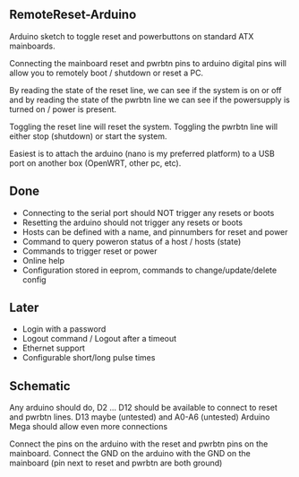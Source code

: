 RemoteReset-Arduino
-------------------

Arduino sketch to toggle reset and powerbuttons on standard ATX
mainboards.

Connecting the mainboard reset and pwrbtn pins to arduino digital pins
will allow you to remotely boot / shutdown or reset a PC.

By reading the state of the reset line, we can see if the system is
on or off and by reading the state of the pwrbtn line we can see if
the powersupply is turned on / power is present.

Toggling the reset line will reset the system. Toggling the pwrbtn line
will either stop (shutdown) or start the system.

Easiest is to attach the arduino (nano is my preferred platform) to
a USB port on another box (OpenWRT, other pc, etc).

Done
-----

* Connecting to the serial port should NOT trigger any resets or boots
* Resetting the arduino should not trigger any resets or boots
* Hosts can be defined with a name, and pinnumbers for reset and power
* Command to query poweron status of a host / hosts (state)
* Commands to trigger reset or power
* Online help
* Configuration stored in eeprom, commands to change/update/delete config

Later
-----

* Login with a password
* Logout command / Logout after a timeout
* Ethernet support
* Configurable short/long pulse times

Schematic
---------

Any arduino should do, D2 ... D12 should be available to connect to reset
and pwrbtn lines. D13 maybe (untested) and A0-A6 (untested)
Arduino Mega should allow even more connections

Connect the pins on the arduino with the reset and pwrbtn pins on the mainboard.
Connect the GND on the arduino with the GND on the mainboard (pin next to reset and pwrbtn are both ground)
